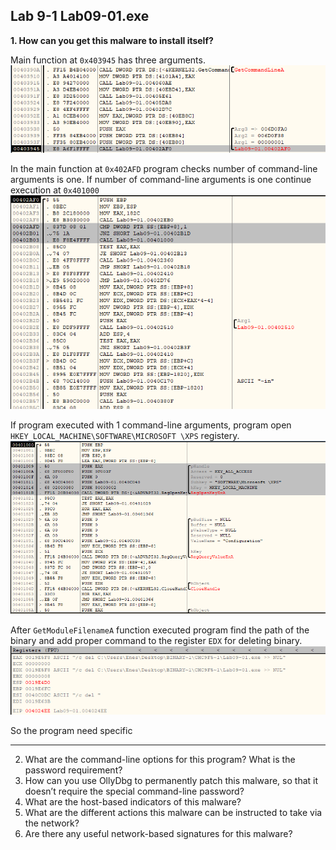 ## Lab 9-1 Lab09-01.exe

**1. How can you get this malware to install itself?**

Main function at `0x403945` has three arguments.
![alt text](img/L9-1-Q1-1.png)

In the main function at `0x402AFD` program checks number of command-line arguments is one. If number of command-line arguments is one continue execution at `0x401000`
![alt text](img/L9-1-Q1-2.png)

If program executed with 1 command-line arguments, program open `HKEY_LOCAL_MACHINE\SOFTWARE\MICROSOFT \XPS` registery.
![alt text](img/L9-1-Q1-3.png)

After `GetModuleFilenameA` function executed program find the path of the binary and add proper command to the register `EDX` for deleting binary.
![alt text](img/L9-1-Q1-4.png)

So the program need specific 

-----

2. What are the command-line options for this program? What is the password requirement?
3. How can you use OllyDbg to permanently patch this malware, so that it
doesn’t require the special command-line password?
4. What are the host-based indicators of this malware?
5. What are the different actions this malware can be instructed to take via
the network?
6. Are there any useful network-based signatures for this malware?